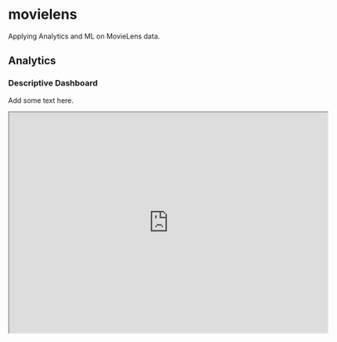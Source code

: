 # movielens

Applying Analytics and ML on MovieLens data.

## Analytics

### Descriptive Dashboard
Add some text here.

<iframe src="https://public.tableau.com/views/GTSRB_Result_Viz/GTSRB?:embed=yes&:display_count=yes&:showVizHome=no" width = '650' height = '450'></iframe>
